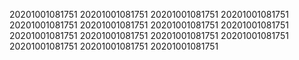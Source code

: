 20201001081751
20201001081751
20201001081751
20201001081751
20201001081751
20201001081751
20201001081751
20201001081751
20201001081751
20201001081751
20201001081751
20201001081751
20201001081751
20201001081751
20201001081751
